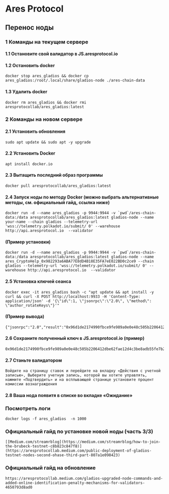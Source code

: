 # Ares Protocol
## Перенос ноды 


### 1 Команды на текущем сервере

#### 1.1 Остановите свой валидатор в JS.aresprotocol.io

#### 1.2 Остановить docker
```
docker stop ares_gladios && docker cp ares_gladios:/root/.local/share/gladios-node ./ares-chain-data
```

#### 1.3 Удалить docker
```
docker rm ares_gladios && docker rmi aresprotocollab/ares_gladios:latest
```


### 2 Команды на новом сервере

#### 2.1 Установить обновления
```
sudo apt update && sudo apt -y upgrade
```

#### 2.2 Установить Docker
```
apt install docker.io
```

#### 2.3 Вытащить последний образ программы
```
docker pull aresprotocollab/ares_gladios:latest
```

#### 2.4 Запуск ноды по методу Docker (можно выбрать альтернативные методы, см. официальный гайд, ссылка ниже)
```
docker run -d --name ares_gladios -p 9944:9944 -v `pwd`/ares-chain-data:/data aresprotocollab/ares_gladios:latest gladios-node --name your-name --chain gladios --telemetry-url 'wss://telemetry.polkadot.io/submit/ 0' --warehouse http://api.aresprotocol.io  --validator
```

#### (Пример установки)
```
docker run -d --name ares_gladios -p 9944:9944 -v `pwd`/ares-chain-data:/data aresprotocollab/ares_gladios:latest gladios-node --name ares_СryptoHelp_0x982293a6ABA77E8dD4B18E35FA7eE022BD0c2ce9 --chain gladios --telemetry-url 'wss://telemetry.polkadot.io/submit/ 0' --warehouse http://api.aresprotocol.io  --validator
```

#### 2.5 Установка ключей сеанса
```
docker exec -it ares_gladios bash -c "apt update && apt install -y curl && curl -X POST http://localhost:9933 -H 'Content-Type: application/json' -d '{\"id\":1, \"jsonrpc\":\"2.0\", \"method\": \"author_rotateKeys\"}'"
```

#### (Пример вывода)
```
{"jsonrpc":"2.0","result":"0x96d1de2174990fbce9fe989a0e0e48c505b2206412dbe62fae12d4c3be8adb55fe7b2a6b0c65ea6037c805d421b80e4717643f7c2b6c5bdd6d6098dc0d53512f743edda90453481b4d3d603d2a9a68097233c83bcc7a3b10c862f30151c7da12","id":1}
```

#### 2.6 Сохраните полученный ключ в JS.aresprotocol.io (пример)
```
0x96d1de2174990fbce9fe989a0e0e48c505b2206412dbe62fae12d4c3be8adb55fe7b2a6b0c65ea6037c805d421b80e4717643f7c2b6c5bdd6d6098dc0d53512f743edda90453481b4d3d603d2a9a68097233c83bcc7a3b10c862f30151c7da12
```

#### 2.7 Станьте валидатором
```
Войдите на страницу ставок и перейдите на вкладку «Действия с учетной записью», Выберите учетную запись, которой вы хотите управлять, нажмите «Подтвердить» и на всплывающей странице установите процент комиссии вознаграждения
```

#### 2.8 Ваша нода появитя в списке во вкладке «Ожидание»

### Посмотреть логи
```
docker logs -f ares_gladios  -n 1000
```

### Официальный гайд по установке новой ноды (часть 3/3)
```
[[Medium.com/streamrblog](https://medium.com/streamrblog/how-to-join-the-brubeck-testnet-c8b823c847f8)](https://aresprotocollab.medium.com/public-deployment-of-gladios-testnet-nodes-second-ohase-third-part-807a1e098423)
```

### Официальный гайд на обновление
```
https://aresprotocollab.medium.com/gladios-upgraded-node-commands-and-added-online-identification-penalty-mechanisms-for-validators-4650793d8ad0
```
